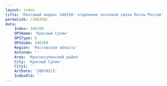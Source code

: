 ```yaml
---
layout: index
title: 'Почтовый индекс 346350: отделение почтовой связи Почты России'
permalink: /346350/
data:
    Index: 346350
    OPSName: 'Красный Сулин'
    OPSType: О
    OPSSubm: 346369
    Region: 'Ростовская область'
    Autonom: ''
    Area: 'Красносулинский район'
    City: 'Красный Сулин'
    City1: ''
    ActDate: '20070215'
    IndexOld: ''
---
```

